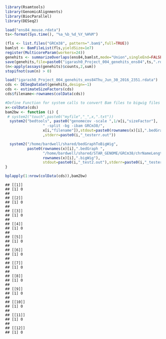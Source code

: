 ``` r
library(Rsamtools)
library(GenomicAlignments)
library(BiocParallel)
library(DESeq2)
```

``` r
load("ens84_mouse.rdata")
ts<-format(Sys.time(), "%a_%b_%d_%Y_%H%M")

(fls <- list.files("GRCm38", pattern=".bam$",full=TRUE))
bamlst <- BamFileList(fls,yieldSize=1e7)
register(MulticoreParam(workers=24))
genehits <- summarizeOverlaps(ens84,bamlst,mode="Union",singleEnd=FALSE,ignore.strand=TRUE)
save(genehits,file=paste0("igarash0_Project_004_genehits_ens84",ts,".rdata"))
(n<-apply(assays(genehits)$counts,2,sum))
stopifnot(sum(n) > 0)
```

``` r
load("igarash0_Project_004_genehits_ens84Thu_Jun_30_2016_2351.rdata")
cds <- DESeqDataSet(genehits,design=~1)
cds <- estimateSizeFactors(cds)
cds$filename<-rownames(colData(cds))
```

``` r
#Define Function for system calls to convert Bam files to bigwig files
x<-colData(cds)
bam2bw <- function (i) {
 # system2("touch",paste0("myfile","_",x,".txt"))
  system2("bedtools", paste0("genomecov -scale ",1/x[i,"sizeFactor"],
                 " -split -bg -ibam GRCm38/",
                 x[i,"filename"]),stdout=paste0(rownames(x)[i],".bedGraph"),
                 ,stderr=paste0(i,"_testerr.out"))

  system2("/home/bardwell/shared/bedGraphToBigWig",
          paste0(rownames(x)[i],".bedGraph ",
                 "/home/bardwell/shared/STAR_GENOME/GRCm38/chrNameLength.txt ",
                 rownames(x)[i],".bigWig"),
                 stdout=paste0(i,"_test2.out"),stderr=paste0(i,"_testerr2.out"))
}

bplapply(1:nrow(colData(cds)),bam2bw)
```

    ## [[1]]
    ## [1] 0
    ## 
    ## [[2]]
    ## [1] 0
    ## 
    ## [[3]]
    ## [1] 0
    ## 
    ## [[4]]
    ## [1] 0
    ## 
    ## [[5]]
    ## [1] 0
    ## 
    ## [[6]]
    ## [1] 0
    ## 
    ## [[7]]
    ## [1] 0
    ## 
    ## [[8]]
    ## [1] 0
    ## 
    ## [[9]]
    ## [1] 0
    ## 
    ## [[10]]
    ## [1] 0
    ## 
    ## [[11]]
    ## [1] 0
    ## 
    ## [[12]]
    ## [1] 0
